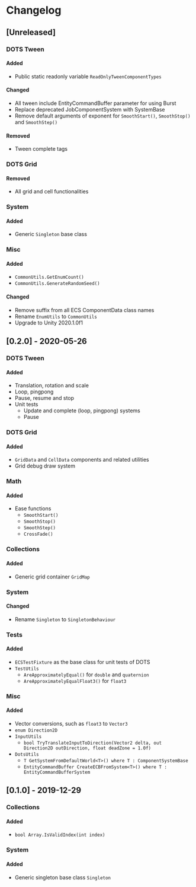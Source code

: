 # Changelog

## [Unreleased]

### DOTS Tween

#### Added

- Public static readonly variable `ReadOnlyTweenComponentTypes`

#### Changed

- All tween include EntityCommandBuffer parameter for using Burst
- Replace deprecated JobComponentSystem with SystemBase
- Remove default arguments of exponent for `SmoothStart()`, `SmoothStop()` and `SmoothStep()`

#### Removed

- Tween complete tags

### DOTS Grid

#### Removed

- All grid and cell functionalities

### System

#### Added

- Generic `Singleton` base class

### Misc

#### Added

- `CommonUtils.GetEnumCount()`
- `CommonUtils.GenerateRandomSeed()`

#### Changed

- Remove suffix from all ECS ComponentData class names
- Rename `EnumUtils` to `CommonUtils`
- Upgrade to Unity 2020.1.0f1

## [0.2.0] - 2020-05-26

### DOTS Tween

#### Added

- Translation, rotation and scale
- Loop, pingpong
- Pause, resume and stop
- Unit tests
  - Update and complete (loop, pingpong) systems
  - Pause

### DOTS Grid

#### Added

- `GridData` and `CellData` components and related utilities
- Grid debug draw system

### Math

#### Added

- Ease functions
  - `SmoothStart()`
  - `SmoothStop()`
  - `SmoothStep()`
  - `CrossFade()`

### Collections

#### Added

- Generic grid container `GridMap`

### System

#### Changed

- Rename `Singleton` to `SingletonBehaviour`

### Tests

#### Added

- `ECSTestFixture` as the base class for unit tests of DOTS
- `TestUtils`
  - `AreApproximatelyEqual()` for `double` and `quaternion`
  - `AreApproximatelyEqualFloat3()` for `float3`

### Misc

#### Added

- Vector conversions, such as `float3` to `Vector3`
- `enum Direction2D`
- `InputUtils`
  - `bool TryTranslateInputToDirection(Vector2 delta, out Direction2D outDirection, float deadZone = 1.0f)`
- `DotsUtils`
  - `T GetSystemFromDefaultWorld<T>() where T : ComponentSystemBase`
  - `EntityCommandBuffer CreateECBFromSystem<T>() where T : EntityCommandBufferSystem`

## [0.1.0] - 2019-12-29

### Collections

#### Added

- `bool Array.IsValidIndex(int index)`

### System

#### Added

- Generic singleton base class `Singleton`
